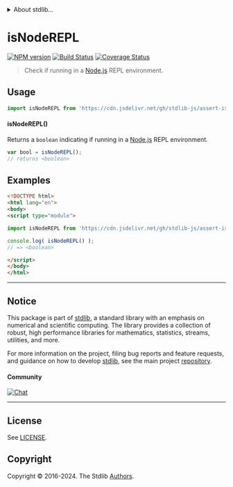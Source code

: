 <!--

@license Apache-2.0

Copyright (c) 2018 The Stdlib Authors.

Licensed under the Apache License, Version 2.0 (the "License");
you may not use this file except in compliance with the License.
You may obtain a copy of the License at

   http://www.apache.org/licenses/LICENSE-2.0

Unless required by applicable law or agreed to in writing, software
distributed under the License is distributed on an "AS IS" BASIS,
WITHOUT WARRANTIES OR CONDITIONS OF ANY KIND, either express or implied.
See the License for the specific language governing permissions and
limitations under the License.

-->


<details>
  <summary>
    About stdlib...
  </summary>
  <p>We believe in a future in which the web is a preferred environment for numerical computation. To help realize this future, we've built stdlib. stdlib is a standard library, with an emphasis on numerical and scientific computation, written in JavaScript (and C) for execution in browsers and in Node.js.</p>
  <p>The library is fully decomposable, being architected in such a way that you can swap out and mix and match APIs and functionality to cater to your exact preferences and use cases.</p>
  <p>When you use stdlib, you can be absolutely certain that you are using the most thorough, rigorous, well-written, studied, documented, tested, measured, and high-quality code out there.</p>
  <p>To join us in bringing numerical computing to the web, get started by checking us out on <a href="https://github.com/stdlib-js/stdlib">GitHub</a>, and please consider <a href="https://opencollective.com/stdlib">financially supporting stdlib</a>. We greatly appreciate your continued support!</p>
</details>

# isNodeREPL

[![NPM version][npm-image]][npm-url] [![Build Status][test-image]][test-url] [![Coverage Status][coverage-image]][coverage-url] <!-- [![dependencies][dependencies-image]][dependencies-url] -->

> Check if running in a [Node.js][node-js] REPL environment.



<section class="usage">

## Usage

```javascript
import isNodeREPL from 'https://cdn.jsdelivr.net/gh/stdlib-js/assert-is-node-repl@v0.2.1-esm/index.mjs';
```

#### isNodeREPL()

Returns a `boolean` indicating if running in a [Node.js][node-js] REPL environment.

```javascript
var bool = isNodeREPL();
// returns <boolean>
```

</section>

<!-- /.usage -->

<section class="examples">

## Examples

<!-- eslint no-undef: "error" -->

```html
<!DOCTYPE html>
<html lang="en">
<body>
<script type="module">

import isNodeREPL from 'https://cdn.jsdelivr.net/gh/stdlib-js/assert-is-node-repl@v0.2.1-esm/index.mjs';

console.log( isNodeREPL() );
// => <boolean>

</script>
</body>
</html>
```

</section>

<!-- /.examples -->

<!-- Section for related `stdlib` packages. Do not manually edit this section, as it is automatically populated. -->

<section class="related">

</section>

<!-- /.related -->

<!-- Section for all links. Make sure to keep an empty line after the `section` element and another before the `/section` close. -->


<section class="main-repo" >

* * *

## Notice

This package is part of [stdlib][stdlib], a standard library with an emphasis on numerical and scientific computing. The library provides a collection of robust, high performance libraries for mathematics, statistics, streams, utilities, and more.

For more information on the project, filing bug reports and feature requests, and guidance on how to develop [stdlib][stdlib], see the main project [repository][stdlib].

#### Community

[![Chat][chat-image]][chat-url]

---

## License

See [LICENSE][stdlib-license].


## Copyright

Copyright &copy; 2016-2024. The Stdlib [Authors][stdlib-authors].

</section>

<!-- /.stdlib -->

<!-- Section for all links. Make sure to keep an empty line after the `section` element and another before the `/section` close. -->

<section class="links">

[npm-image]: http://img.shields.io/npm/v/@stdlib/assert-is-node-repl.svg
[npm-url]: https://npmjs.org/package/@stdlib/assert-is-node-repl

[test-image]: https://github.com/stdlib-js/assert-is-node-repl/actions/workflows/test.yml/badge.svg?branch=v0.2.1
[test-url]: https://github.com/stdlib-js/assert-is-node-repl/actions/workflows/test.yml?query=branch:v0.2.1

[coverage-image]: https://img.shields.io/codecov/c/github/stdlib-js/assert-is-node-repl/main.svg
[coverage-url]: https://codecov.io/github/stdlib-js/assert-is-node-repl?branch=main

<!--

[dependencies-image]: https://img.shields.io/david/stdlib-js/assert-is-node-repl.svg
[dependencies-url]: https://david-dm.org/stdlib-js/assert-is-node-repl/main

-->

[chat-image]: https://img.shields.io/gitter/room/stdlib-js/stdlib.svg
[chat-url]: https://app.gitter.im/#/room/#stdlib-js_stdlib:gitter.im

[stdlib]: https://github.com/stdlib-js/stdlib

[stdlib-authors]: https://github.com/stdlib-js/stdlib/graphs/contributors

[umd]: https://github.com/umdjs/umd
[es-module]: https://developer.mozilla.org/en-US/docs/Web/JavaScript/Guide/Modules

[deno-url]: https://github.com/stdlib-js/assert-is-node-repl/tree/deno
[deno-readme]: https://github.com/stdlib-js/assert-is-node-repl/blob/deno/README.md
[umd-url]: https://github.com/stdlib-js/assert-is-node-repl/tree/umd
[umd-readme]: https://github.com/stdlib-js/assert-is-node-repl/blob/umd/README.md
[esm-url]: https://github.com/stdlib-js/assert-is-node-repl/tree/esm
[esm-readme]: https://github.com/stdlib-js/assert-is-node-repl/blob/esm/README.md
[branches-url]: https://github.com/stdlib-js/assert-is-node-repl/blob/main/branches.md

[stdlib-license]: https://raw.githubusercontent.com/stdlib-js/assert-is-node-repl/main/LICENSE

[node-js]: https://nodejs.org/en/

</section>

<!-- /.links -->
